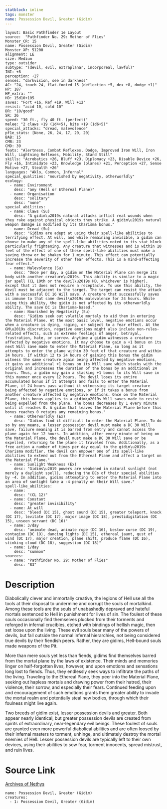 ```yaml
---
statblock: inline
tags: monster
name: Possession Devil, Greater (Gidim)
---
```

```statblock
layout: Basic Pathfinder 1e Layout
source:  "Pathfinder No. 29: Mother of Flies"
Monster_CR: 15
name: Possession Devil, Greater (Gidim)
Monster_XP: 51200
alignment: LE
size: Medium
type: outsider
subtype: "(devil, evil, extraplanar, incorporeal, lawful)"
INI: +8
perception: +27
senses: "darkvision, see in darkness"
AC: "24, touch 24, flat-footed 15 (deflection +5, dex +8, dodge +1)"
HP: 187
HP_extra: ""
HD: 15d10+105
saves: "Fort +16, Ref +19, Will +12"
resist: "acid 10, cold 10"
DR: "10/good"
SR: 26
speed: "30 ft., fly 40 ft. (perfect)"
melee: "2 claws +19 (1d4+5), bite +19 (1d6+5)"
special_attacks: "dread, malevolence"
pf1e_stats: [None, 26, 24, 17, 20, 20]
BAB: 15
CMB: 23
CMD: 39
feats: "Alertness, Combat Reflexes, Dodge, Improved Iron Will, Iron Will, Lightning Reflexes, Mobility, Stand Still"
skills: "Acrobatics +26, Bluff +23, Diplomacy +23, Disable Device +26, Fly +16, Intimidate +23, Knowledge (planes) +21, Perception +27, Sense Motive +27, Stealth +26"
languages: "Aklo, Common, Infernal"
special_qualities: "nourished by negativity, otherworldly"
ecology:
  - name: Environment
    desc: "any (Hell or Ethereal Plane)"
  - name: Organisation
    desc: "solitary"
    desc: "none"
special_abilities:
  - name: Claws (Su)
    desc: "A gidim\u2019s natural attacks inflict real wounds when they rake against physical objects they strike. A gidim\u2019s natural weapon damage is modified by its Charisma bonus."
  - name: Dread (Su)
    desc: "Gidims are adept at using their spell-like abilities to terrifying effect. At will, and while remaining invisible, a gidim can choose to make any of the spell-like abilities noted in its stat block particularly frightening. Any creature that witnesses and is within 10 feet of the effect of one of these spell-like abilities must make a saving throw or be shaken for 1 minute. This effect can potentially increase the severity of other fear effects. This is a mind-affecting fear effect."
  - name: Malevolence (Su)
    desc: "Once per day, a gidim on the Material Plane can merge its body with another creature\u2019s. This ability is similar to a magic jar spell (CL 10th or the devil\u2019s HD, whichever is higher), except that it does not require a receptacle. To use this ability, the devil must be adjacent to the target. The target can resist the attack with a successful DC 16 Will save. A creature that successfully saves is immune to that same devil\u2019s malevolence for 24 hours. While using this ability, the gidim is not affected by its otherworldly ability. The save DC is Charisma-based."
  - name: Nourished by Negativity (Su)
    desc: "Gidims seek out volatile mortals to aid them in entering the Material Plane. At the most basic level, negative emotions occur when a creature is dying, raging, or subject to a fear effect. At the GM\u2019s discretion, negative emotions might also include non-rules-related effects, such as extreme feelings of anger, betrayal, frustration, hate, or sorrow. Anytime a gidim witnesses a creature affected by negative emotions, it may choose to gain a +1 bonus on its next Will save made to enter the Material Plane, so long as it attempts to enter the plane within 30 feet of that creature and within 24 hours. If within 12 to 24 hours of gaining this bonus the gidim witness the same creature again being affected by negative emotions, it gains an additional +1 bonus on its Will save which stacks with the original and increases the duration of the bonus by an additional 24 hours. Thus, a gidim may gain a stacking +1 bonus to its Will save in this manner once every 12 hours. The devil loses its entire accumulated bonus if it attempts and fails to enter the Material Plane, if 24 hours pass without it witnessing its target creature being affected by negative emotions, or if it takes a bonus from another creature affected by negative emotions. Once on the Material Plane, this bonus applies to a gidim\u2019s Will saves made to resist being expelled from the plane. The bonus decreases by 1 every minute until it reaches 0. A gidim that leaves the Material Plane before this bonus reaches 0 retains any remaining bonus."
  - name: Otherworldly (Ex)
    desc: "Gidims find it difficult to enter the Material Plane. To do so by any means, a lesser possession devil must make a DC 30 Will save, failure meaning it is barred from entry and cannot access the plane again for 12 hours. In addition, after every minute of being on the Material Plane, the devil must make a DC 30 Will save or be expelled, returning to the plane it traveled from. Additionally, as a free action a number of times per day equal to the gidim\u2019s Charisma modifier, the devil can empower one of its spell-like abilities to extend out from the Ethereal Plane and affect a target on the Material Plane."
  - name: Sunlight Weakness (Ex)
    desc: "Gidims\u2019 powers are weakened in natural sunlight (not merely a daylight spell), reducing the DCs of their special abilities by -4. In addition, gidims attempting to enter the Material Plane into an area of sunlight take a -4 penalty on their Will save."
spell-like_abilities:
  - name:
    desc: "(CL 12)"
  - name: Constant
    desc: "greater invisibility"
  - name: At will
    desc: "bleed (DC 15), ghost sound (DC 15), greater teleport, knock (DC 17), levitate (DC 17), major image (DC 18), prestidigitation (DC 15), unseen servant (DC 16)"
  - name: 3/day
    desc: "animate dead, animate rope (DC 16), bestow curse (DC 19), contagion (DC 19), dancing lights (DC 15), ethereal jaunt, gust of wind (DC 17), major creation, plane shift, produce flame (DC 16), stinking cloud (DC 18), suggestion (DC 18)"
  - name: 1/day
    desc: "summon"
sources:
  - name: "Pathfinder No. 29: Mother of Flies"
    desc: "83"
```
# Description
Diabolically clever and immortally creative, the legions of Hell use all the tools at their disposal to undermine and corrupt the souls of mortalkind. Among these tools are the souls of unabashedly depraved and hateful mortals sentenced to Hell in punishment for lives of sin. The foulest of these souls occasionally find themselves plucked from their torments and reforged in infernal crucibles, etched with bindings of hellish magic, then set loose upon the living. These evil souls bear many of the powers of devils, but fall outside the normal infernal hierarchies, not being considered true devils by their fiendish peers. Rather, they are gidims, Hell-bound souls made weapons of the Pit. 

 More than mere souls yet less than fiends, gidims find themselves barred from the mortal plane by the laws of existence. Their minds and memories linger on half-forgotten lives, however, and upon emotions and sensations long lost to fiends. Thus, they endlessly seek ways to infiltrate the paths of the living. Traveling to the Ethereal Plane, they peer into the Material Plane, seeking out hapless mortals and drawing power from their hatred, their violence, their sorrow, and especially their fears. Continued feeding upon and encouragement of such emotions grants them greater ability to invade the mortal realm and potentially steal new bodies, through which their foulness might live again.

 Two breeds of gidim exist, lesser possession devils and greater. Both appear nearly identical, but greater possession devils are created from spirits of extraordinary, near-legendary evil beings. These foulest of souls are granted even more powerful diabolical abilities and are often loosed by their infernal masters to torment, unhinge, and ultimately destroy the mortal enemies of Hell. Lesser possession devils are typically left to their own devices, using their abilities to sow fear, torment innocents, spread mistrust, and ruin lives.
# Source Link
[Archives of Nethys](https://aonprd.com/MonsterDisplay.aspx?ItemName=Possession%20Devil%2C%20Greater%20(Gidim))
```encounter-table
name: Possession Devil, Greater (Gidim)
creatures:
  - 1: Possession Devil, Greater (Gidim)
```
